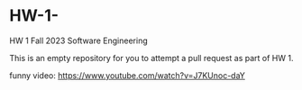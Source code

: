# HW-1-

HW 1 Fall 2023 Software Engineering 

This is an empty repository for you to attempt a pull request as part of HW 1.


funny video: https://www.youtube.com/watch?v=J7KUnoc-daY
